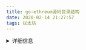 ```yaml
---
title: go-ethreum源码目录结构
date: 2020-02-14 21:27:57
tags: 以太坊
---
```


<details>
<summary>详细信息</summary>

以太坊源码目录

accounts 以太坊账户管理

build 编译和构建脚本配置

cmd 命令行工具

common 公共工具

consensus 共识算法

console 控制台程序

contracts 内部合约

core 核心数据结构和算法

crypto hash算法，加密算法

docs 两个pdf文件，用处应该不大

eth ETH协议

ethclient RPC客户端

ethdb eth数据库

ethstats 提供网络状态的报告

event 处理实时事件

graphql 用于探索graphiqlapi的浏览器内IDE。

internal 

les 以太坊的轻量级协议子集

light 以太坊轻量级客户端提供按需检索的功能

log 日志信息

metrics 磁盘计数器

miner 以太坊区块创建和挖矿

mobile 移动端

node 以太坊多种类型的节点

p2p 以太坊p2p网络协议

params 

rlp 以太坊的序列化处理

rpc RPC调用

signer 

swarm 网络处理

tests 测试

trie 以太坊树数据结构

whisper whisper节点的协议

</details>

